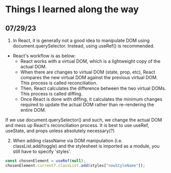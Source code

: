 # Things I learned along the way

## 07/29/23
1. In React, it is generally not a good idea to manipulate DOM using document.querySelector. Instead, using useRef() is recommended. 
  - React's workflow is as below: 
    - React works with a virtual DOM, which is a lightweight copy of the actual DOM. 
    - When there are changes to virtual DOM (state, prop, etc), React compares the new virtual DOM against the previous virtual DOM. This process is called reconciliation. 
    - Then, React calculates the difference between the two virtual DOMs. This process is called diffing. 
    - Once React is done with diffing, it calculates the minimum changes required to update the actual DOM rather than re-rendering the entire DOM. 

If we use document.querySelector() and such, we change the actual DOM and mess up React's reconciliation process. It is best to use useRef, useState, and props unless absolutely necessary(?)

2. When adding className via DOM manipulation (i.e. classList.add/toggle) and the stylesheet is imported as a module, you still have to specify 'styles'. 

```js
const chosenElement = useRef(null);
chosenElement.current?.classList.add(styles["newStyleName"]);
```